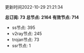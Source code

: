 更新时间2022-10-29 21:21:34

**总订阅: 73**
**总节点: 2164**
**有效节点: 714**
- ss节点: 395
- v2ray节点: 245
- trojan节点: 73
- ssr节点: 1
